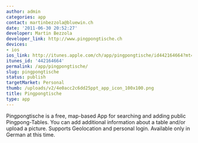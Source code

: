 ```yaml
---
author: admin
categories: app
contact: martinbezzola@bluewin.ch
date: '2011-06-30 20:52:27'
developer: Martin Bezzola
developer_link: http://www.pingpongtische.ch
devices: 
- ios
ios_link: http://itunes.apple.com/ch/app/pingpongtische/id442164664?mt=8
itunes_id: '442164664'
permalink: /app/pingpongtische/
slug: pingpongtische
status: publish
targetMarket: Personal
thumb: /uploads/v2/4e0acc2c6dd25ppt_app_icon_100x100.png
title: Pingpongtische
type: app
---
```


Pingpongtische is a free, map-based App for searching and adding public Pingpong-Tables. You can add additional information about a table and/or upload a picture. Supports Geolocation and personal login. Available only in German at this time.